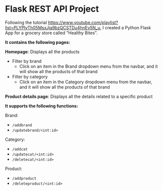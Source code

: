 # Flask REST API Project

Following the tutorial https://www.youtube.com/playlist?list=PLYPlvTh05MsxJja9bzQCSTDu4hnEv5N_u, I created a Python 
Flask App for a grocery store called "Healthy Bites". 

**It contains the following pages:**

**Homepage**: Displays all the products
* Filter by brand
  * Click on an item in the Brand dropdown menu from the navbar, and it will show all the products of that brand
* Filter by category
  * Click on an item in the Category dropdown menu from the navbar, and it will show all the products of that brand

**Product details page**: Displays all the details related to a specific product

**It supports the following functions:**

Brand: 
- `/addbrand`
- `/updatebrand/<int:id>`


Category:
- `/addcat`
- `/updatecat/<int:id>`
- `/deletecat/<int:id>`

Product:
- `/addproduct`
- `/deleteproduct/<int:id>`


